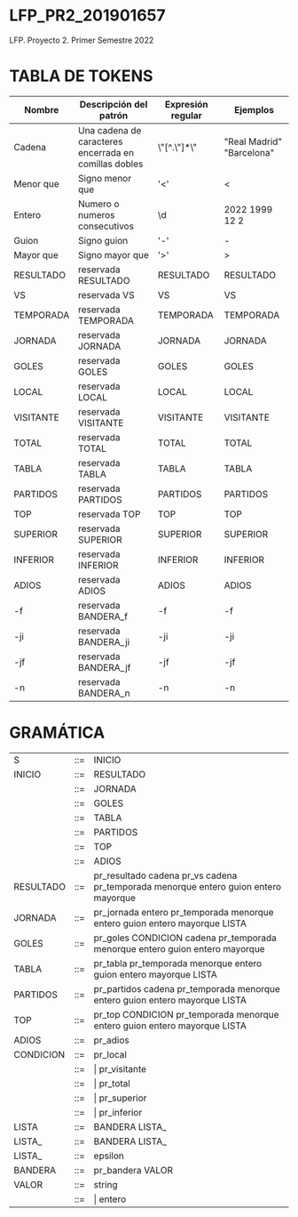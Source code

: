 # LFP_PR2_201901657
LFP. Proyecto 2. Primer Semestre 2022

# TABLA DE TOKENS

| Nombre | Descripción del patrón | Expresión regular | Ejemplos |
| -------------------------- | ----------------------------------------------------- | ----------------- | ----------------------- |
| Cadena | Una cadena de caracteres encerrada en comillas dobles  | \\"[^.\\"]\*\\" | "Real Madrid" "Barcelona" |
| Menor que | Signo menor que | '<' | < |
Entero | Numero o numeros consecutivos | \d | 2022 1999 12 2
Guion | Signo guion | '-' | -
| Mayor que | Signo mayor que | '>' | >
| RESULTADO | reservada RESULTADO  | RESULTADO | RESULTADO
| VS | reservada VS | VS | VS
| TEMPORADA | reservada TEMPORADA | TEMPORADA | TEMPORADA
| JORNADA | reservada JORNADA | JORNADA | JORNADA
| GOLES | reservada GOLES | GOLES | GOLES 
| LOCAL | reservada LOCAL | LOCAL | LOCAL
| VISITANTE | reservada VISITANTE | VISITANTE | VISITANTE
| TOTAL | reservada TOTAL | TOTAL | TOTAL
| TABLA | reservada TABLA | TABLA | TABLA
| PARTIDOS | reservada PARTIDOS | PARTIDOS | PARTIDOS
| TOP | reservada TOP | TOP | TOP
| SUPERIOR | reservada SUPERIOR | SUPERIOR | SUPERIOR
| INFERIOR | reservada INFERIOR | INFERIOR | INFERIOR 
| ADIOS | reservada ADIOS | ADIOS | ADIOS
| -f | reservada BANDERA_f | -f | -f
| -ji | reservada BANDERA_ji | -ji | -ji
| -jf | reservada BANDERA_jf | -jf | -jf
| -n | reservada BANDERA_n | -n | -n

# GRAMÁTICA

| |  | |
| -------------------------- | ----------------------------------------------------- | ----------------------------------------------------- |
| S | ::= | INICIO
| INICIO | ::= | RESULTADO
| | ::= | JORNADA
| | ::= | GOLES
| | ::= | TABLA
| | ::= | PARTIDOS
| | ::= | TOP
| | ::= | ADIOS
| RESULTADO | ::= | pr_resultado cadena pr_vs cadena pr_temporada menorque entero guion entero mayorque
| JORNADA | ::= | pr_jornada entero pr_temporada menorque entero guion entero mayorque LISTA
| GOLES | ::= | pr_goles CONDICION cadena pr_temporada menorque entero guion entero mayorque
| TABLA | ::= | pr_tabla pr_temporada menorque entero guion entero mayorque LISTA
| PARTIDOS | ::= | pr_partidos cadena pr_temporada menorque entero guion entero mayorque LISTA
| TOP | ::= | pr_top CONDICION pr_temporada menorque entero guion entero mayorque LISTA
| ADIOS | ::= | pr_adios
| CONDICION | ::= | pr_local 
| | ::= | \| pr_visitante
| | ::= | \| pr_total
| | ::= | \| pr_superior
| | ::= | \| pr_inferior
| LISTA | ::= | BANDERA LISTA_
| LISTA_ | ::=  | BANDERA LISTA_
| LISTA_ | ::= | epsilon
| BANDERA | ::= | pr_bandera VALOR
| VALOR | ::= | string
| | ::= | \| entero


